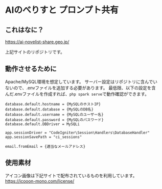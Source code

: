 # AIのべりすと プロンプト共有

## これはなに？

https://ai-novelist-share.geo.jp/

上記サイトのリポジトリです。

## 動作させるために

Apache/MySQL環境を想定しています。
サーバー設定はリポジトリに含んでいないので、.envファイルを追加する必要があります。
最低限、以下の設定を含んだ.envファイルを作成すれば、`php spark serve`で動作確認ができます。

~~~
database.default.hostname = {MySQLのホストIP}
database.default.database = {MySQLのDB名}
database.default.username = {MySQLのユーザー名}
database.default.password = {MySQLのパスワード}
database.default.DBDriver = MySQLi

app.sessionDriver = "CodeIgniter\Session\Handlers\DatabaseHandler"
app.sessionSavePath = "ci_sessions"

email.fromEmail = {適当なメールアドレス}
~~~

## 使用素材

アイコン画像は下記サイトで配布されているものを利用しています。
https://icooon-mono.com/license/
